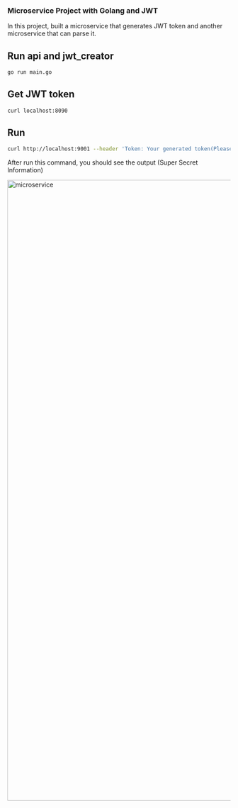 ### Microservice Project with Golang and JWT

In this project, built a microservice that generates JWT token and another microservice that can parse it.

## Run api and jwt_creator

```bash
go run main.go
```
## Get JWT token

```bash
curl localhost:8090
```

## Run

```bash
curl http://localhost:9001 --header 'Token: Your generated token(Please paste your token with one space at the begining)'
```

After run this command, you should see the output (Super Secret Information)

<img width='1400' alt="microservice" src="https://user-images.githubusercontent.com/63977569/188915319-1851fc80-a4f1-42b7-ba80-db0b3a52a753.png">
